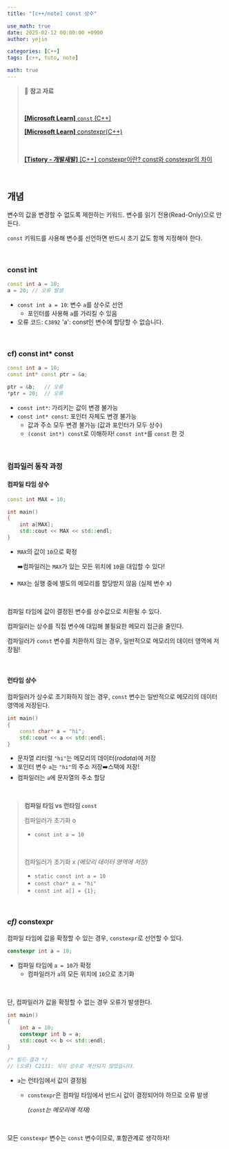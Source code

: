 ```yaml
---
title: "[c++/note] const 상수"

use_math: true
date: 2025-02-12 00:00:00 +0900
author: yejin

categories: [C++]
tags: [c++, tuto, note]

math: true
---
```


> 📖 **참고 자료**
>
> <br>
>
> [**[Microsoft Learn]** `const` (C++)](https://learn.microsoft.com/ko-kr/cpp/cpp/const-cpp?view=msvc-170)
>
> [**[Microsoft Learn]** constexpr(C++)](https://learn.microsoft.com/ko-kr/cpp/cpp/constexpr-cpp?view=msvc-170&utm_source=chatgpt.com)
>
> <br>
>
> [**[Tistory - 개발새발]** [C++] constexpr이란? const와 constexpr의 차이](https://kfdd6630.tistory.com/entry/C-constexpr%EC%9D%B4%EB%9E%80-const%EC%99%80-constexpr%EC%9D%98-%EC%B0%A8%EC%9D%B4-const-vs-constexpr)
> 

<br>


## 개념

변수의 값을 변경할 수 없도록 제한하는 키워드. 변수를 읽기 전용(Read-Only)으로 만든다.

`const` 키워드를 사용해 변수를 선언하면 반드시 초기 값도 함께 지정해야 한다.

<br>

### const int

```c++
const int a = 10;
a = 20;	// 오류 발생
```

*   `const int a = 10`: 변수 `a`를 상수로 선언
    *   포인터를 사용해 `a`를 가리킬 수 있음
*   오류 코드: `C3892` 'a': const인 변수에 할당할 수 없습니다.

<br>

### cf) const int* const

```c++
const int a = 10;
const int* const ptr = &a;

ptr = &b;	// 오류
*ptr = 20;	// 오류
```

*   `const int*`: 가리키는 값이 변경 불가능
*   `const int* const`: 포인터 자체도 변경 불가능 
    *   값과 주소 모두 변경 불가능 (값과 포인터가 모두 상수)
    *   `(const int*) const`로 이해하자! `const int*`를 `const` 한 것

<br>

### 컴파일러 동작 과정

#### 컴파일 타임 상수

```c++
const int MAX = 10;

int main()
{
	int a[MAX];
	std::cout << MAX << std::endl;
}
```

*   `MAX`의 값이 `10`으로 확정

    ➡️컴파일러는 `MAX`가 있는 모든 위치에 `10`을 대입할 수 있다!

*   `MAX`는 실행 중에 별도의 메모리를 할당받지 않음 (실제 변수 x)

<br>

컴파일 타임에 값이 결정된 변수를 상수값으로 치환될 수 있다.

컴파일러는 상수를 직접 변수에 대입해 불필요한 메모리 접근을 줄인다.

컴파일러가 `const` 변수를 치환하지 않는 경우, 일반적으로 메모리의 데이터 영역에 저장됨!

<br>

#### 런타임 상수

컴파일러가 상수로 초기화하지 않는 경우, `const` 변수는 일반적으로 메모리의 데이터 영역에 저장된다.

```c++
int main()
{
	const char* a = "hi";
	std::cout << a << std::endl;
}
```

*   문자열 리터럴 `"hi"`는 메모리의 데이터(*rodata*)에 저장
*   포인터 변수 `a`는 `"hi"`의 주소 저장➡️스택에 저장!
*   컴파일러는  `a`에 문자열의 주소 할당

<br>

>   **컴파일 타임 vs 런타임 `const`**
>
>   컴파일러가 초기화 o 
>
>   *   `const int a = 10`
>
>   <br>
>
>   컴파일러가 초기화 x *(메모리 데이터 영역에 저장)*
>
>   *   `static const int a = 10`
>   *   `const char* a = "hi"`
>   *   `const int a[] = {1};`

<br>

### *cf)* constexpr

컴파일 타임에 값을 확정할 수 있는 경우, `constexpr`로 선언할 수 있다.

```c++
constexpr int a = 10;
```

*   컴파일 타임에 `a = 10`가 확정
    *   컴파일러가 `a`의 모든 위치에 `10`으로 초기화

<br>

단, 컴파일러가 값을 확정할 수 없는 경우 오류가 발생한다.

```c++
int main()
{
	int a = 10;
	constexpr int b = a;
	std::cout << b << std::endl;
}

/* 빌드 결과 */
// (오류) C2131: 식이 상수로 계산되지 않았습니다.
```

*   `a`는 런타임에서 값이 결정됨

    *   `constexpr`은 컴파일 타임에서 반드시 값이 결정되어야 하므로 오류 발생 

        *(`const`는 메모리에 적재)*

<br>

모든 `constexpr` 변수는 `const` 변수이므로, 포함관계로 생각하자!
